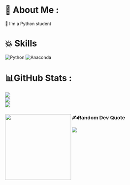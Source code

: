 # 💫 About Me :
📓 I'm a Python student

# 💥 Skills
![Python](https://img.shields.io/badge/python-3670A0?style=for-the-badge&logo=python&logoColor=ffdd54) ![Anaconda](https://img.shields.io/badge/Anaconda-%2344A833.svg?style=for-the-badge&logo=anaconda&logoColor=white)
# 📊GitHub Stats :
![](https://github-readme-stats.vercel.app/api?username=DrSky0&theme=great-gatsby&hide_border=true&include_all_commits=true&count_private=false)<br/>
![](https://github-readme-streak-stats.herokuapp.com/?user=DrSky0&theme=great-gatsby&hide_border=true)<br/>
![](https://github-readme-stats.vercel.app/api/top-langs/?username=DrSky0&theme=great-gatsby&hide_border=true&include_all_commits=true&count_private=false&layout=compact)


###

<img align="left" height="214" src="https://miro.medium.com/1*VFYWXlag5Sxqgpq7EHJ7CA.gif"  />

###


### ✍️Random Dev Quote
![](https://quotes-github-readme.vercel.app/api?type=horizontal&theme=dark)


